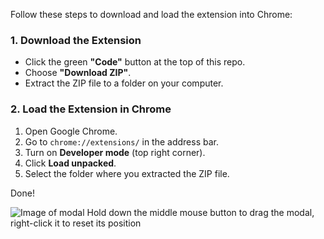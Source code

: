 Follow these steps to download and load the extension into Chrome:

### 1. Download the Extension

- Click the green **"Code"** button at the top of this repo.
- Choose **"Download ZIP"**.
- Extract the ZIP file to a folder on your computer.

### 2. Load the Extension in Chrome

1. Open Google Chrome.
2. Go to `chrome://extensions/` in the address bar.
3. Turn on **Developer mode** (top right corner).
4. Click **Load unpacked**.
5. Select the folder where you extracted the ZIP file.

Done!

![Image of modal](https://i.imgur.com/DDAmcbV.png)
Hold down the middle mouse button to drag the modal, right-click it to reset its position
